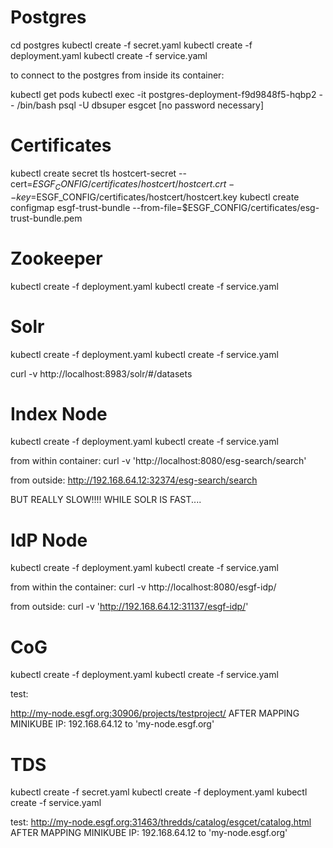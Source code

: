 # Postgres

cd postgres
kubectl create -f secret.yaml 
kubectl create -f deployment.yaml
kubectl create -f service.yaml

to connect to the postgres from inside its container:

kubectl get pods
kubectl exec -it postgres-deployment-f9d9848f5-hqbp2 -- /bin/bash
psql -U dbsuper esgcet
[no password necessary]


# Certificates
kubectl create secret tls hostcert-secret --cert=$ESGF_CONFIG/certificates/hostcert/hostcert.crt  --key=$ESGF_CONFIG/certificates/hostcert/hostcert.key
kubectl create configmap esgf-trust-bundle --from-file=$ESGF_CONFIG/certificates/esg-trust-bundle.pem

# Zookeeper
kubectl create -f deployment.yaml
kubectl create -f service.yaml


# Solr
kubectl create -f deployment.yaml
kubectl create -f service.yaml

curl -v http://localhost:8983/solr/#/datasets

# Index Node
kubectl create -f deployment.yaml
kubectl create -f service.yaml

from within container:
curl -v 'http://localhost:8080/esg-search/search'

from outside:
http://192.168.64.12:32374/esg-search/search

BUT REALLY SLOW!!!! WHILE SOLR IS FAST....

# IdP Node

kubectl create -f deployment.yaml
kubectl create -f service.yaml

from within the container:
curl -v http://localhost:8080/esgf-idp/

from outside:
curl -v 'http://192.168.64.12:31137/esgf-idp/'

# CoG
kubectl create -f deployment.yaml
kubectl create -f service.yaml

test:

http://my-node.esgf.org:30906/projects/testproject/
AFTER MAPPING MINIKUBE IP: 192.168.64.12 to 'my-node.esgf.org'

# TDS

kubectl create -f secret.yaml 
kubectl create -f deployment.yaml
kubectl create -f service.yaml

test: http://my-node.esgf.org:31463/thredds/catalog/esgcet/catalog.html
AFTER MAPPING MINIKUBE IP: 192.168.64.12 to 'my-node.esgf.org'

